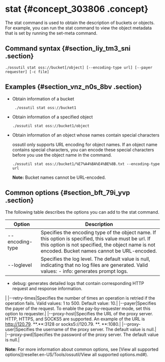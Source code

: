 # stat {#concept_303806 .concept}

The stat command is used to obtain the description of buckets or objects. For example, you can run the stat command to view the object metadata that is set by running the set-meta command.

## Command syntax {#section_liy_tm3_sni .section}

``` {#codeblock_rfh_wfz_50f}
./ossutil stat oss://bucket[/object] [--encoding-type url] [--payer requester] [-c file]
```

## Examples {#section_vnz_n0s_8bv .section}

-   Obtain information of a bucket

    ``` {#codeblock_4dg_535_k9b}
     ./ossutil stat oss://bucket1
    ```

-   Obtain information of a specified object

    ``` {#codeblock_a8b_zec_e1a}
    ./ossutil stat oss://bucket1/object
    ```

-   Obtain information of an object whose names contain special characters

    ossutil only supports URL encoding for object names. If an object name contains special characters, you can encode these special characters before you use the object name in the command.

    ``` {#codeblock_pya_uir_67f}
    ./ossutil stat oss://bucket1/%E7%A4%BA%E4%BE%8B.txt --encoding-type url
    ```

    **Note:** Bucket names cannot be URL-encoded.


## Common options {#section_bft_79i_yvp .section}

The following table describes the options you can add to the stat command.

|Option|Description|
|------|-----------|
|--encoding-type|Specifies the encoding type of the object name. If this option is specified, this value must be url. If this option is not specified, the object name is not encoded. Bucket names cannot be URL-encoded.|
|--loglevel|Specifies the log level. The default value is null, indicating that no log files are generated. Valid values: -   info: generates prompt logs.
-   debug: generates detailed logs that contain corresponding HTTP request and response information.

 |
|--retry-times|Specifies the number of times an operation is retried if the operation fails. Valid values: 1 to 500. Default value: 10.|
|--payer|Specifies the payer of the request. To enable the pay-by-requester mode, set this option to requester.|
|--proxy-host|Specifies the URL of the proxy server. HTTP, HTTPS, and SOCKS5 are supported. An example of the URL is http://120.79. \*\*.\*\*:3128 or socks5://120.79. \*\*. \*\*:1080.|
|--proxy-user|Specifies the username of the proxy server. The default value is null.|
|--proxy-pwd|Specifies the password of the proxy server. The default value is null.|

**Note:** For more information about common options, see [View all supported options](reseller.en-US/Tools/ossutil/View all supported options.md#).

